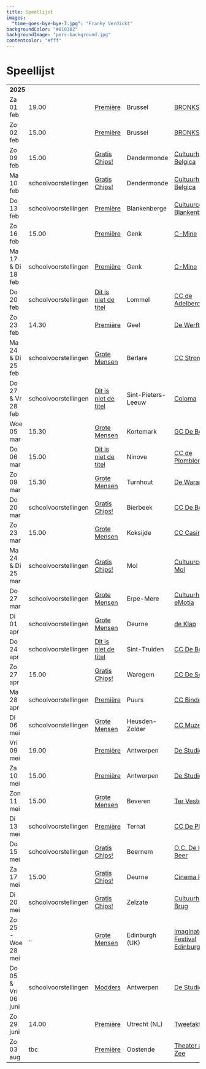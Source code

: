 ```yaml
---
title: Speellijst
images:
  "time-goes-bye-bye-7.jpg": "Franky Verdickt"
backgroundColor: "#010302"
backgroundImage: "pers-background.jpg"
contentcolor: "#fff"
---
```

# Speellijst

<div class="table-responsive">
<table class="playlist">

<tr><td colspan="5"><strong>2025</strong></td></tr>
<tr><td>Za 01 feb</td><td>19.00</td><td><a href="/nl/shows/premiere">Première</a></td><td>Brussel</td><td><a href="https://www.bronks.be/nl/programma/5215/premiere">BRONKS</a></td></tr>
 <tr><td>Zo 02 feb</td><td>15.00</td><td><a href="/nl/shows/premiere">Première</a></td><td>Brussel</td><td><a href="https://www.bronks.be/nl/programma/5215/premiere">BRONKS</a></td></tr>
<tr><td>Zo 09 feb</td><td>15.00</td><td><a href="/nl/shows/gratis-chips">Gratis Chips!</a></td><td>Dendermonde</td><td><a href="https://www.ccbelgica.be/nl/programma/compagnie-barbarie-2/">Cultuurhuis Belgica</a></td></tr>
<tr><td>Ma 10 feb</td><td>schoolvoorstellingen</td><td><a href="/nl/shows/gratis-chips">Gratis Chips!</a></td><td>Dendermonde</td><td><a href="https://www.ccbelgica.be/nl/programma/compagnie-barbarie-2/">Cultuurhuis Belgica</a></td></tr>
<tr><td>Do 13 feb</td><td>schoolvoorstellingen</td><td><a href="/nl/shows/premiere">Première</a></td><td>Blankenberge</td><td><a href="https://www.ccblankenberge.be/programma/school/lagere-school/schoolvoorstelling-premiere-compagnie-barbarie-bronks">Cultuurcentrum Blankenberge</a></td></tr>
<tr><td>Zo 16 feb</td><td>15.00</td><td><a href="/nl/shows/premiere">Première</a></td><td>Genk</td><td><a href="https://c-mine.be/event/compagnie-barbarie-bronks-0">C-Mine</a></td></tr>
<tr><td>Ma 17 & Di 18 feb</td><td>schoolvoorstellingen</td><td><a href="/nl/shows/premiere">Première</a></td><td>Genk</td><td><a href="https://c-mine.be/event/compagnie-barbarie-bronks-0">C-Mine</a></td></tr>
<tr><td>Do 20 feb</td><td>schoolvoorstellingen</td><td><a href="/nl/shows/dit-is-niet-de-titel">Dit is niet de titel</a></td><td>Lommel</td><td><a href="https://www.ccdeadelberg.be/programma/930/dit-is-niet-de-titel/compagnie-barbarie-bronks">CC de Adelberg</a></td></tr>
<tr><td>Zo 23 feb</td><td>14.30</td><td><a href="/nl/shows/premiere">Première</a></td><td>Geel</td><td><a href="https://www.dewerft.be/agenda/3405/compagnie-barbarie-bronks/premiere">De Werft</a></td></tr>
<tr><td>Ma 24 & Di 25 feb</td><td>schoolvoorstellingen</td><td><a href="/nl/shows/grote-mensen">Grote Mensen</a></td><td>Berlare</td><td><a href="https://beleefberlare.be/grote-mensen">CC Stroming</a></td></tr>
<tr><td>Do 27 & Vr 28 feb</td><td>schoolvoorstellingen</td><td><a href="/nl/shows/dit-is-niet-de-titel">Dit is niet de titel</a></td><td>Sint-Pieters-Leeuw</td><td><a href="https://www.sint-pieters-leeuw.be/brul/beleven/evenementen/podium">Coloma</a></td></tr>
<tr><td>Woe 05 mar</td><td>15.30</td><td><a href="/nl/shows/grote-mensen">Grote Mensen</a></td><td>Kortemark</td><td><a href="https://www.kortemark.be/jaarprogrammatie-cultuur-kortemark">GC De Beuk</a></td></tr>
<tr><td>Do 06 mar</td><td>15.00</td><td><a href="/nl/shows/dit-is-niet-de-titel">Dit is niet de titel</a></td><td>Ninove</td><td><a href="https://www.ccdeplomblom.org/programma/barbarie">CC de Plomblom</a></td></tr>
<tr><td>Zo 09 mar</td><td>15.30</td><td><a href="/nl/shows/grote-mensen">Grote Mensen</a></td><td>Turnhout</td><td><a href="https://www.warande.be/programma/8354/compagnie-barbarie-bronks/grote-mensen-4">De Warande</a></td></tr>
<tr><td>Do 20 mar</td><td>schoolvoorstellingen</td><td><a href="/nl/shows/gratis-chips">Gratis Chips!</a></td><td>Bierbeek</td><td><a href="https://www.ccdeborre.be/gratis-chips">CC De Borre</a></td></tr>
<tr><td>Zo 23 mar</td><td>15.00</td><td><a href="/nl/shows/grote-mensen">Grote Mensen</a></td><td>Koksijde</td><td><a href="https://www.casinokoksijde.be/compagnie-barbarie-bronks-grote-mensen">CC Casino</a></td></tr>
<tr><td>Ma 24 & Di 25 mar</td><td>schoolvoorstellingen</td><td><a href="/nl/shows/gratis-chips">Gratis Chips!</a></td><td>Mol</td><td><a href="https://www.cultuurcentrummol.be/activiteiten/detail/6574/compagnie-barbarie">Cultuurcentrum Mol</a></td></tr>
<tr><td>Do 27 mar</td><td>schoolvoorstellingen</td><td><a href="/nl/shows/grote-mensen">Grote Mensen</a></td><td>Erpe-Mere</td><td><a href="https://www.emotia.be/grote-mensen">Cultuurhuis eMotia</a></td></tr>
<tr><td>Di 01 apr</td><td>schoolvoorstellingen</td><td><a href="/nl/shows/grote-mensen">Grote Mensen</a></td><td>Deurne</td><td><a href="https://www.deklap.be/voorstellingen/1106/3e-kleuterklas-1e-leerjaar-2e-leerjaar/grote-mensen">de Klap</a></td></tr>
<tr><td>Do 24 apr</td><td>schoolvoorstellingen</td><td><a href="/nl/shows/dit-is-niet-de-titel">Dit is niet de titel</a></td><td>Sint-Truiden</td><td><a href="https://www.debogaard.be/activiteiten">CC De Bogaard</a></td></tr>
<tr><td>Zo 27 apr</td><td>15.00</td><td><a href="/nl/shows/gratis-chips">Gratis Chips!</a></td><td>Waregem</td><td><a href="https://www.ccdeschakel.be/voorstellingen/1896/gratis-chips/compagnie-barbarie">CC De Schakel</a></td></tr>
<tr><td>Ma 28 apr</td><td>schoolvoorstellingen</td><td><a href="/nl/shows/premiere">Première</a></td><td>Puurs</td><td><a href="https://www.puurs-sint-amands.be/schoolvoorstelling-premiere-compagnie-barbarie-/-bronks-3e-graad-lager">CC Binder</a></td></tr>
<tr><td>Di 06 mei</td><td>schoolvoorstellingen</td><td><a href="/nl/shows/grote-mensen">Grote Mensen</a></td><td>Heusden-Zolder</td><td><a href="https://www.muze.be/uploads/1/2/2/4/122463092/brochure_schoolvoorstellingen_2024-2025_1.pdf">CC Muze</a></td></tr>
<tr><td>Vri 09 mei</td><td>19.00</td><td><a href="/nl/shows/premiere">Première</a></td><td>Antwerpen</td><td><a href="https://www.destudio.com/nl/podium">De Studio</a></td></tr>
<tr><td>Za 10 mei</td><td>15.00</td><td><a href="/nl/shows/premiere">Première</a></td><td>Antwerpen</td><td><a href="https://www.destudio.com/nl/podium">De Studio</a></td></tr>
<tr><td>Zon 11 mei</td><td>15.00</td><td><a href="/nl/shows/grote-mensen">Grote Mensen</a></td><td>Beveren</td><td><a href="https://www.tervesten.be/nl/programma/compagnie-barbarie-bronks">Ter Vesten</a></td></tr>
<tr><td>Di 13 mei</td><td>schoolvoorstellingen</td><td><a href="/nl/shows/premiere">Première</a></td><td>Ternat</td><td><a href="https://www.ccdeploter.be/school">CC De Ploter</a></td></tr>
<tr><td>Do 15 mei</td><td>schoolvoorstellingen</td><td><a href="/nl/shows/gratis-chips">Gratis Chips!</a></td><td>Beernem</td><td><a href="https://www.beernem.be/thema/1603/oc-de-kleine-beer">O.C. De Kleine Beer</a></td></tr>
<tr><td>Za 17 mei</td><td>15.00</td><td><a href="/nl/shows/gratis-chips">Gratis Chips!</a></td><td>Deurne</td><td><a href="https://www.deklap.be/voorstellingen/1149/compagnie-barbarie/gratis-chips-5">Cinema Rix</a></td></tr>
<tr><td>Di 20 mei</td><td>schoolvoorstellingen</td><td><a href="/nl/shows/gratis-chips">Gratis Chips!</a></td><td>Zelzate</td><td><a href="https://www.zelzate.be/nl/cultuurhuis-de-brug/programmatie-cultuurhuis-de-brug">Cultuurhuis de Brug</a></td></tr>
<tr><td>Zo 25 - Woe 28 mei</td><td>..</td><td><a href="/nl/shows/grote-mensen">Grote Mensen</a></td><td>Edinburgh (UK)</td><td><a href="https://www.imaginate.org.uk/festival/whats-on/">Imaginate Festival Edinburgh</a></td></tr>
<tr><td>Do 05 & Vri 06 juni</td><td>schoolvoorstellingen </td><td><a href="/nl/shows/modders">Modders</a></td><td>Antwerpen</td><td><a href="https://www.destudio.com/nl/podium">De Studio</a></td></tr>
<tr><td>Zo 29 juni</td><td>14.00</td><td><a href="/nl/shows/premiere">Première</a></td><td>Utrecht (NL)</td><td><a href="https://www.tweetakt.nl/event/premiere/">Tweetakt</a></td></tr>
<tr><td>Zo 03 aug</td><td>tbc</td><td><a href="/nl/shows/premiere">Première</a></td><td>Oostende</td><td><a href="https://theateraanzee.be/">Theater aan Zee</a></td></tr>
</table>
</div>
